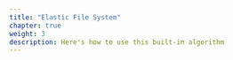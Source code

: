 ```yaml
---
title: "Elastic File System"
chapter: true
weight: 3
description: Here's how to use this built-in algorithm
---
```



